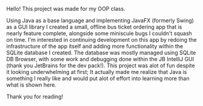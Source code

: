 Hello! This project was made for my OOP class.

Using Java as a base language and implementing JavaFX (formerly Swing) as a GUI library I created a small, offline bus ticket ordering app that is nearly feature complete, alongside some miniscule bugs I couldn't squash on time. I'm interested in continuing development on this app by redoing the infrastructure of the app itself and adding more functionality within the SQLite database I created. The database was mostly managed using SQLite DB Browser, with some work and debugging done within the JB IntelliJ GUI (thank you JetBrains for the dev pack!). This project was alot of fun despite it looking underwhelming at first; It actually made me realize that Java is something I really like and would put alot of effort into learning more than what is shown here.

Thank you for reading!
